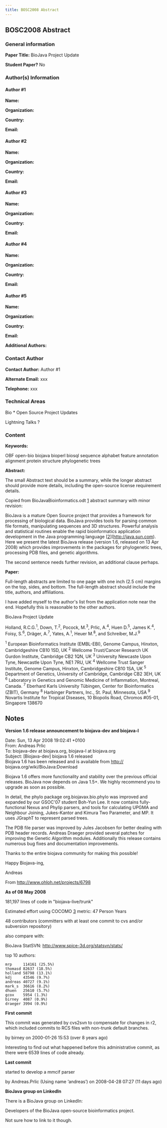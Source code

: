 ```yaml
---
title: BOSC2008 Abstract
---
```


BOSC2008 Abstract
-----------------

### General information

**Paper Title:** BioJava Project Update

**Student Paper?** No

### Author(s) Information

#### Author \#1

**Name:**

**Organization:**

**Country:**

**Email:**

#### Author \#2

**Name:**

**Organization:**

**Country:**

**Email:**

#### Author \#3

**Name:**

**Organization:**

**Country:**

**Email:**

#### Author \#4

**Name:**

**Organization:**

**Country:**

**Email:**

#### Author \#5

**Name:**

**Organization:**

**Country:**

**Email:**

**Additional Authors:**

### Contact Author

**Contact Author:** Author \#1

**Alternate Email:** xxx

**Telephone:** xxx

### Technical Areas

Bio \* Open Source Project Updates

Lightning Talks ?

### Content

**Keywords:**

OBF open-bio biojava bioperl biosql sequence alphabet feature annotation
alignment protein structure phylogenetic trees

**Abstract:**

The small Abstract text should be a summary, while the longer abstract
should provide more details, including the open-source license
requirement details.

Copied from BioJavaBioinformatics.odt
[1](http://code.open-bio.org/svnweb/index.cgi/biojava/browse/biojava-paper?rev=4751)
abstract summary with minor revision:

BioJava is a mature Open Source project that provides a framework for
processing of biological data. BioJava provides tools for parsing common
file formats, manipulating sequences and 3D structures. Powerful
analysis and statistical routines enable the rapid bioinformatics
application development in the Java programming language
[[2](http://java.sun.com)](http://java.sun.com). Here we present the
latest BioJava release (version 1.6, released on 13 Apr 2008) which
provides improvements in the packages for phylogenetic trees, processing
PDB files, and genetic algorithms.

The second sentence needs further revision, an additional clause
perhaps.

**Paper:**

Full-length abstracts are limited to one page with one inch (2.5 cm)
margins on the top, sides, and bottom. The full-length abstract should
include the title, authors, and affiliations.

I have added myself to the author's list from the application note near
the end. Hopefully this is reasonable to the other authors.

BioJava Project Update

Holland, R.C.G.<sup>1</sup>, Down, T.<sup>2</sup>, Pocock,
M.<sup>3</sup>, Prlic, A.<sup>4</sup>, Huen D.<sup>5</sup>, James
K.<sup>4</sup>, Foisy, S.<sup>6</sup>, Dräger, A.<sup>7</sup>, Yates,
A.<sup>1</sup>, Heuer M.<sup>8</sup>, and Schreiber, M.J.<sup>9</sup>

<sup>1</sup> European Bioinformatics Institute (EMBL-EBI), Genome
Campus, Hinxton, Cambridgeshire CB10 1SD, UK <sup>2</sup> Wellcome
Trust/Cancer Research UK Gurdon Institute, Cambridge CB2 1QN, UK
<sup>3</sup> University Newcaste Upon Tyne, Newcastle Upon Tyne, NE1
7RU, UK <sup>4</sup> Wellcome Trust Sanger Institute, Genome Campus,
Hinxton, Cambridgeshire CB10 1SA, UK <sup>5</sup> Department of
Genetics, University of Cambridge, Cambridge CB2 3EH, UK <sup>6</sup>
Laboratory in Genetics and Genomic Medicine of Inflammation, Montreal,
Canada. <sup>7</sup> Eberhard Karls University Tübingen, Center for
Bioinformatics (ZBIT), Germany <sup>8</sup> Harbinger Partners, Inc.,
St. Paul, Minnesota, USA <sup>9</sup> Novartis Institute for Tropical
Diseases, 10 Biopolis Road, Chromos \#05-01, Singapore 138670

Notes
-----

**Version 1.6 release announcement to biojava-dev and biojava-l**

Date: Sun, 13 Apr 2008 19:02:41 +0100  
From: Andreas Prlic  
To: biojava-dev at biojava.org, biojava-l at biojava.org  
Subject: [Biojava-dev] biojava 1.6 released  
 Biojava 1.6 has been released and is available from <http://>
biojava.org/wiki/BioJava:Download

Biojava 1.6 offers more functionality and stability over the previous
official releases. BioJava now depends on Java 1.5+. We highly recommend
you to upgrade as soon as possible.

In detail, the phylo package org.biojavax.bio.phylo was improved and
expanded by our GSOC'07 student Boh-Yun Lee. It now contains fully-
functional Nexus and Phylip parsers, and tools for calculating UPGMA and
Neighbour Joining, Jukes-Kantor and Kimura Two Parameter, and MP. It
uses JGraphT to represent parsed trees.

The PDB file parser was improved by Jules Jacobsen for better dealing
with PDB header records. Andreas Draeger provided several patches for
improving the Genetic Algorithm modules. Additionally this release
contains numerous bug fixes and documentation improvements.

Thanks to the entire biojava community for making this possible!

Happy Biojava-ing,

Andreas

From
[<http://www.ohloh.net/projects/6798>](http://www.ohloh.net/projects/6798)

**As of 08 May 2008**

181,197 lines of code in "biojava-live/trunk"

Estimated effort using COCOMO [3](http://en.wikipedia.org/wiki/COCOMO)
metric: 47 Person Years

48 contributors (committers with at least one commit to cvs and/or
subversion repository)

also compare with:

BioJava StatSVN:
[<http://www.spice-3d.org/statsvn/stats/>](http://www.spice-3d.org/statsvn/stats/)

top 10 authors:

    mrp     114161 (25.5%)
    thomasd 82637 (18.5%)
    holland 58798 (13.1%)
    kdj     43546 (9.7%)
    andreas 40727 (9.1%)
    mark_s  36616 (8.2%)
    dhuen   25610 (5.7%)
    gcox    5954 (1.3%)
    birney  4087 (0.9%)
    draeger 3994 (0.9%)

**First commit**

This commit was generated by cvs2svn to compensate for changes in r2,
which included commits to RCS files with non-trunk default branches.

by birney on 2000-01-26 15:53 (over 8 years ago)

Interesting to find out what happened before this administrative commit,
as there were 6539 lines of code already.

**Last commit**

started to develop a mmcif parser

by Andreas.Prlic (Using name ‘andreas’) on 2008-04-28 07:27 (11 days
ago)

**BioJava group on LinkedIn**

There is a BioJava group on LinkedIn:

Developers of the BioJava open-source bioinformatics project.

Not sure how to link to it though.
